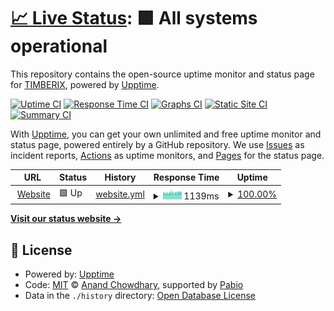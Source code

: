 # [📈 Live Status](https://status.timberix.toys): <!--live status--> **🟩 All systems operational**

This repository contains the open-source uptime monitor and status page for [TIMBERIX](timberix.toys), powered by [Upptime](https://github.com/upptime/upptime).

[![Uptime CI](https://github.com/Timberix/status.timberix.toys/workflows/Uptime%20CI/badge.svg)](https://github.com/Timberix/status.timberix.toys/actions?query=workflow%3A%22Uptime+CI%22)
[![Response Time CI](https://github.com/Timberix/status.timberix.toys/workflows/Response%20Time%20CI/badge.svg)](https://github.com/Timberix/status.timberix.toys/actions?query=workflow%3A%22Response+Time+CI%22)
[![Graphs CI](https://github.com/Timberix/status.timberix.toys/workflows/Graphs%20CI/badge.svg)](https://github.com/Timberix/status.timberix.toys/actions?query=workflow%3A%22Graphs+CI%22)
[![Static Site CI](https://github.com/Timberix/status.timberix.toys/workflows/Static%20Site%20CI/badge.svg)](https://github.com/Timberix/status.timberix.toys/actions?query=workflow%3A%22Static+Site+CI%22)
[![Summary CI](https://github.com/Timberix/status.timberix.toys/workflows/Summary%20CI/badge.svg)](https://github.com/Timberix/status.timberix.toys/actions?query=workflow%3A%22Summary+CI%22)

With [Upptime](https://upptime.js.org), you can get your own unlimited and free uptime monitor and status page, powered entirely by a GitHub repository. We use [Issues](https://github.com/Timberix/status.timberix.toys/issues) as incident reports, [Actions](https://github.com/Timberix/status.timberix.toys/actions) as uptime monitors, and [Pages](https://status.timberix.toys) for the status page.

<!--start: status pages-->
<!-- This summary is generated by Upptime (https://github.com/upptime/upptime) -->
<!-- Do not edit this manually, your changes will be overwritten -->
<!-- prettier-ignore -->
| URL | Status | History | Response Time | Uptime |
| --- | ------ | ------- | ------------- | ------ |
| <img alt="" src="https://icons.duckduckgo.com/ip3/timberix.toys.ico" height="13"> [Website](https://timberix.toys) | 🟩 Up | [website.yml](https://github.com/Timberix/status.timberix.toys/commits/HEAD/history/website.yml) | <details><summary><img alt="Response time graph" src="./graphs/website/response-time-week.png" height="20"> 1139ms</summary><br><a href="https://status.timberix.toys/history/website"><img alt="Response time 1140" src="https://img.shields.io/endpoint?url=https%3A%2F%2Fraw.githubusercontent.com%2FTimberix%2Fstatus.timberix.toys%2FHEAD%2Fapi%2Fwebsite%2Fresponse-time.json"></a><br><a href="https://status.timberix.toys/history/website"><img alt="24-hour response time 1174" src="https://img.shields.io/endpoint?url=https%3A%2F%2Fraw.githubusercontent.com%2FTimberix%2Fstatus.timberix.toys%2FHEAD%2Fapi%2Fwebsite%2Fresponse-time-day.json"></a><br><a href="https://status.timberix.toys/history/website"><img alt="7-day response time 1139" src="https://img.shields.io/endpoint?url=https%3A%2F%2Fraw.githubusercontent.com%2FTimberix%2Fstatus.timberix.toys%2FHEAD%2Fapi%2Fwebsite%2Fresponse-time-week.json"></a><br><a href="https://status.timberix.toys/history/website"><img alt="30-day response time 1162" src="https://img.shields.io/endpoint?url=https%3A%2F%2Fraw.githubusercontent.com%2FTimberix%2Fstatus.timberix.toys%2FHEAD%2Fapi%2Fwebsite%2Fresponse-time-month.json"></a><br><a href="https://status.timberix.toys/history/website"><img alt="1-year response time 1140" src="https://img.shields.io/endpoint?url=https%3A%2F%2Fraw.githubusercontent.com%2FTimberix%2Fstatus.timberix.toys%2FHEAD%2Fapi%2Fwebsite%2Fresponse-time-year.json"></a></details> | <details><summary><a href="https://status.timberix.toys/history/website">100.00%</a></summary><a href="https://status.timberix.toys/history/website"><img alt="All-time uptime 99.96%" src="https://img.shields.io/endpoint?url=https%3A%2F%2Fraw.githubusercontent.com%2FTimberix%2Fstatus.timberix.toys%2FHEAD%2Fapi%2Fwebsite%2Fuptime.json"></a><br><a href="https://status.timberix.toys/history/website"><img alt="24-hour uptime 100.00%" src="https://img.shields.io/endpoint?url=https%3A%2F%2Fraw.githubusercontent.com%2FTimberix%2Fstatus.timberix.toys%2FHEAD%2Fapi%2Fwebsite%2Fuptime-day.json"></a><br><a href="https://status.timberix.toys/history/website"><img alt="7-day uptime 100.00%" src="https://img.shields.io/endpoint?url=https%3A%2F%2Fraw.githubusercontent.com%2FTimberix%2Fstatus.timberix.toys%2FHEAD%2Fapi%2Fwebsite%2Fuptime-week.json"></a><br><a href="https://status.timberix.toys/history/website"><img alt="30-day uptime 99.76%" src="https://img.shields.io/endpoint?url=https%3A%2F%2Fraw.githubusercontent.com%2FTimberix%2Fstatus.timberix.toys%2FHEAD%2Fapi%2Fwebsite%2Fuptime-month.json"></a><br><a href="https://status.timberix.toys/history/website"><img alt="1-year uptime 99.96%" src="https://img.shields.io/endpoint?url=https%3A%2F%2Fraw.githubusercontent.com%2FTimberix%2Fstatus.timberix.toys%2FHEAD%2Fapi%2Fwebsite%2Fuptime-year.json"></a></details>

<!--end: status pages-->

[**Visit our status website →**](https://status.timberix.toys)

## 📄 License

- Powered by: [Upptime](https://github.com/upptime/upptime)
- Code: [MIT](./LICENSE) © [Anand Chowdhary](https://anandchowdhary.com), supported by [Pabio](https://pabio.com)
- Data in the `./history` directory: [Open Database License](https://opendatacommons.org/licenses/odbl/1-0/)
